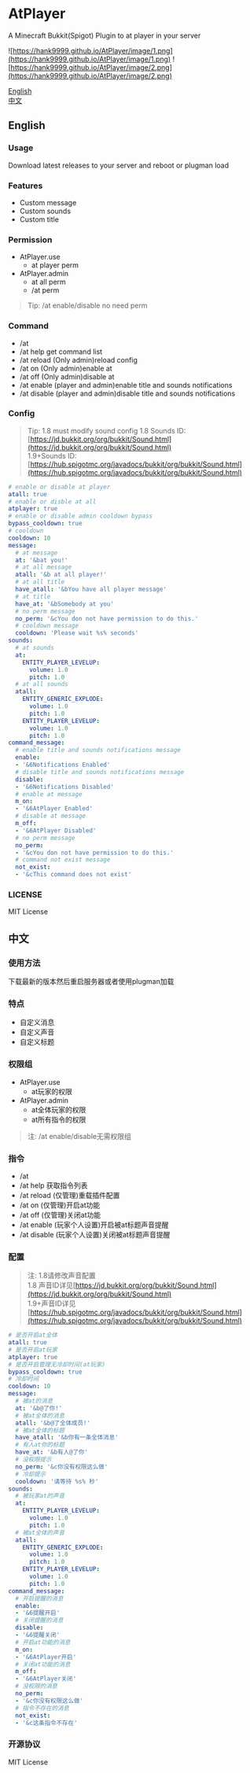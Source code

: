 # AtPlayer
A Minecraft Bukkit(Spigot) Plugin to at player in your server  

![https://hank9999.github.io/AtPlayer/image/1.png](https://hank9999.github.io/AtPlayer/image/1.png)
![https://hank9999.github.io/AtPlayer/image/2.png](https://hank9999.github.io/AtPlayer/image/2.png)

[English](#English)  
[中文](#中文)

## English
### Usage
Download latest releases to your server and reboot or plugman load

### Features
 - Custom message
 - Custom sounds
 - Custom title

### Permission
 - AtPlayer.use
   - at player perm
 - AtPlayer.admin
   - at all perm
   - /at perm
> Tip:
> /at enable/disable no need perm 

### Command
 - /at
 - /at help get command list
 - /at reload (Only admin)reload config
 - /at on (Only admin)enable at
 - /at off (Only admin)disable at
 - /at enable (player and admin)enable title and sounds notifications
 - /at disable (player and admin)disable title and sounds notifications

### Config
>Tip: 1.8 must modify sound config
>1.8 Sounds ID: [https://jd.bukkit.org/org/bukkit/Sound.html](https://jd.bukkit.org/org/bukkit/Sound.html)  
>1.9+Sounds ID: [https://hub.spigotmc.org/javadocs/bukkit/org/bukkit/Sound.html](https://hub.spigotmc.org/javadocs/bukkit/org/bukkit/Sound.html)  

```yaml
# enable or disable at player
atall: true
# enable or disble at all
atplayer: true
# enable or disable admin cooldown bypass
bypass_cooldown: true
# cooldown
cooldown: 10
message:
  # at message
  at: '&bat you!'
  # at all message
  atall: '&b at all player!'
  # at all title
  have_atall: '&bYou have all player message'
  # at title
  have_at: '&bSomebody at you'
  # no perm message
  no_perm: '&cYou don not have permission to do this.'
  # cooldown message
  cooldown: 'Please wait %s% seconds'
sounds:
  # at sounds
  at:
    ENTITY_PLAYER_LEVELUP:
      volume: 1.0
      pitch: 1.0
  # at all sounds
  atall:
    ENTITY_GENERIC_EXPLODE:
      volume: 1.0
      pitch: 1.0
    ENTITY_PLAYER_LEVELUP:
      volume: 1.0
      pitch: 1.0
command_message:
  # enable title and sounds notifications message
  enable:
  - '&6Notifications Enabled'
  # disable title and sounds notifications message
  disable:
  - '&6Notifications Disabled'
  # enable at message
  m_on:
  - '&6AtPlayer Enabled'
  # disable at message
  m_off:
  - '&6AtPlayer Disabled'
  # no perm message
  no_perm:
  - '&cYou don not have permission to do this.'
  # command not exist message
  not_exist:
  - '&cThis command does not exist'

```
### LICENSE
MIT License

## 中文
### 使用方法
下载最新的版本然后重启服务器或者使用plugman加载

### 特点
 - 自定义消息
 - 自定义声音
 - 自定义标题

### 权限组
 - AtPlayer.use
   - at玩家的权限
 - AtPlayer.admin
   - at全体玩家的权限
   - at所有指令的权限
> 注:
> /at enable/disable无需权限组  

### 指令
 - /at
 - /at help 获取指令列表
 - /at reload (仅管理)重载插件配置
 - /at on (仅管理)开启at功能
 - /at off (仅管理)关闭at功能
 - /at enable (玩家个人设置)开启被at标题声音提醒
 - /at disable (玩家个人设置)关闭被at标题声音提醒

### 配置
>注: 1.8请修改声音配置  
>1.8 声音ID详见[https://jd.bukkit.org/org/bukkit/Sound.html](https://jd.bukkit.org/org/bukkit/Sound.html)  
>1.9+声音ID详见[https://hub.spigotmc.org/javadocs/bukkit/org/bukkit/Sound.html](https://hub.spigotmc.org/javadocs/bukkit/org/bukkit/Sound.html)  

```yaml
# 是否开启at全体
atall: true
# 是否开启at玩家
atplayer: true
# 是否开启管理无冷却时间(at玩家)
bypass_cooldown: true
# 冷却时间
cooldown: 10
message:
  # 被at的消息
  at: '&b@了你!'
  # 被at全体的消息
  atall: '&b@了全体成员!'
  # 被at全体的标题
  have_atall: '&b你有一条全体消息'
  # 有人at你的标题
  have_at: '&b有人@了你'
  # 没权限提示
  no_perm: '&c你没有权限这么做'
  # 冷却提示
  cooldown: '请等待 %s% 秒'
sounds:
  # 被玩家at的声音
  at:
    ENTITY_PLAYER_LEVELUP:
      volume: 1.0
      pitch: 1.0
  # 被at全体的声音
  atall:
    ENTITY_GENERIC_EXPLODE:
      volume: 1.0
      pitch: 1.0
    ENTITY_PLAYER_LEVELUP:
      volume: 1.0
      pitch: 1.0
command_message:
  # 开启提醒的消息
  enable:
  - '&6提醒开启'
  # 关闭提醒的消息
  disable:
  - '&6提醒关闭'
  # 开启at功能的消息
  m_on:
  - '&6AtPlayer开启'
  # 关闭at功能的消息
  m_off:
  - '&6AtPlayer关闭'
  # 没权限的消息
  no_perm:
  - '&c你没有权限这么做'
  # 指令不存在的消息
  not_exist:
  - '&c这条指令不存在'

```
### 开源协议
MIT License